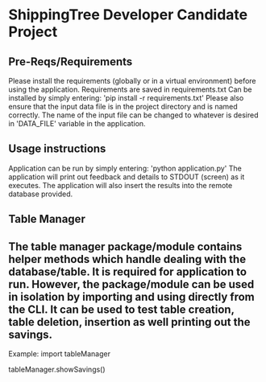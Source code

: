 # ShippingTree Developer Candidate Project

## Pre-Reqs/Requirements
Please install the requirements (globally or in a virtual environment) before using the application. 
Requirements are saved in requirements.txt
Can be installed by simply entering: 'pip install -r requirements.txt'
Please also ensure that the input data file is in the project directory and is named correctly. 
The name of the input file can be changed to whatever is desired in 'DATA_FILE' variable in the application.

## Usage instructions
Application can be run by simply entering: 'python application.py'
The application will print out feedback and details to STDOUT (screen) as it executes.
The application will also insert the results into the remote database provided. 

## Table Manager
The table manager package/module contains helper methods which handle dealing with the database/table.
It is required for application to run.
However, the package/module can be used in isolation by importing and using directly from the CLI. 
It can be used to test table creation, table deletion, insertion as well printing out the savings. 
----------------------
Example: 
import tableManager

tableManager.showSavings()


  
